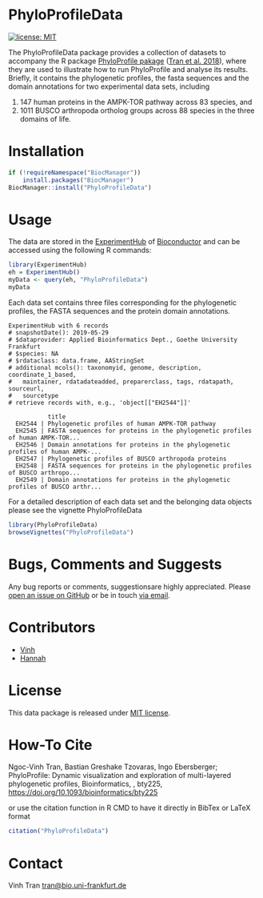 # PhyloProfileData
[![license: MIT](https://img.shields.io/badge/license-MIT-lightgrey.svg)](https://opensource.org/licenses/MIT)

The PhyloProfileData package provides a collection of datasets to accompany the 
R package [PhyloProfile pakage](https://github.com/BIONF/PhyloProfile) 
([Tran et al. 2018](https://doi.org/10.1093/bioinformatics/bty225)), where they 
are used to illustrate how to run PhyloProfile and analyse its results. Briefly,
it contains the phylogenetic profiles, the fasta sequences and the domain 
annotations for two experimental data sets, including
1. 147 human proteins in the AMPK-TOR pathway across 83 species, and
2. 1011 BUSCO arthropoda ortholog groups across 88 species in the three domains 
of life.

# Installation

```r
if (!requireNamespace("BiocManager"))
    install.packages("BiocManager")
BiocManager::install("PhyloProfileData")
```

# Usage

The data are stored in the 
[ExperimentHub](https://bioconductor.org/packages/release/bioc/html/ExperimentHub.html) 
of [Bioconductor](http://bioconductor.org) and can be accessed using the 
following R commands:

```r
library(ExperimentHub)
eh = ExperimentHub()
myData <- query(eh, "PhyloProfileData")
myData
```

Each data set contains three files corresponding for the phylogenetic profiles,
the FASTA sequences and the protein domain annotations.

```
ExperimentHub with 6 records
# snapshotDate(): 2019-05-29 
# $dataprovider: Applied Bioinformatics Dept., Goethe University Frankfurt
# $species: NA
# $rdataclass: data.frame, AAStringSet
# additional mcols(): taxonomyid, genome, description, coordinate_1_based,
#   maintainer, rdatadateadded, preparerclass, tags, rdatapath, sourceurl,
#   sourcetype 
# retrieve records with, e.g., 'object[["EH2544"]]' 

           title                                                                         
  EH2544 | Phylogenetic profiles of human AMPK-TOR pathway                               
  EH2545 | FASTA sequences for proteins in the phylogenetic profiles of human AMPK-TOR...
  EH2546 | Domain annotations for proteins in the phylogenetic profiles of human AMPK-...
  EH2547 | Phylogenetic profiles of BUSCO arthropoda proteins                            
  EH2548 | FASTA sequences for proteins in the phylogenetic profiles of BUSCO arthropo...
  EH2549 | Domain annotations for proteins in the phylogenetic profiles of BUSCO arthr...
```

For a detailed description of each data set and the belonging data objects 
please see the vignette PhyloProfileData

```r
library(PhyloProfileData)
browseVignettes("PhyloProfileData")
```

# Bugs, Comments and Suggests
Any bug reports or comments, suggestionsare highly appreciated. Please [open an 
issue on GitHub](https://github.com/BIONF/PhyloProfileData/issues/new) or be in 
touch [via email](mailto:tran@bio.uni-frankfurt.de).

# Contributors
* [Vinh](https://github.com/trvinh)
* [Hannah](https://github.com/mueli94)

# License
This data package is released under [MIT license](https://github.com/BIONF/PhyloProfile/blob/master/LICENSE).

# How-To Cite
Ngoc-Vinh Tran, Bastian Greshake Tzovaras, Ingo Ebersberger; PhyloProfile: Dynamic visualization and exploration of multi-layered phylogenetic profiles, Bioinformatics, , bty225, https://doi.org/10.1093/bioinformatics/bty225

or use the citation function in R CMD to have it directly in BibTex or LaTeX format
```r
citation("PhyloProfileData")
```

# Contact
Vinh Tran
tran@bio.uni-frankfurt.de